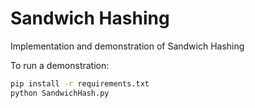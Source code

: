 # Sandwich Hashing

Implementation and demonstration of Sandwich Hashing

To run a demonstration:

```bash
pip install -r requirements.txt
python SandwichHash.py
```
